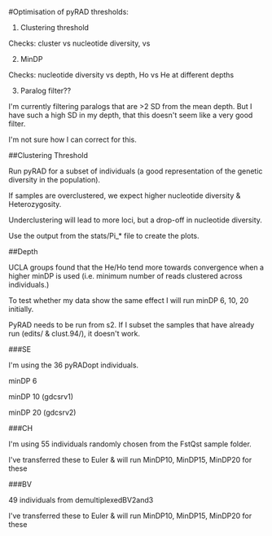 #Optimisation of pyRAD thresholds: 

1. Clustering threshold

  Checks: cluster vs nucleotide diversity, vs 
  
2. MinDP

  Checks: nucleotide diversity vs depth, Ho vs He at different depths
  
  
3. Paralog filter??
  
  I'm currently filtering paralogs that are >2 SD from the mean depth. But I have such a high SD in my depth, that this doesn't seem like a very good filter. 
  
  I'm not sure how I can correct for this. 
  
  
##Clustering Threshold

Run pyRAD for a subset of individuals (a good representation of the genetic diversity in the population). 

If samples are overclustered, we expect higher nucleotide diversity & Heterozygosity. 

Underclustering will lead to more loci, but a drop-off in nucleotide diversity. 

Use the output from the stats/Pi_* file to create the plots. 




##Depth

UCLA groups found that the He/Ho tend more towards convergence when a higher minDP is used (i.e. minimum number of reads clustered across individuals.) 

To test whether my data show the same effect I will run minDP 6, 10, 20 initially. 

PyRAD needs to be run from s2. If I subset the samples that have already run (edits/ & clust.94/), it doesn't work. 

###SE

I'm using the 36 pyRADopt individuals. 

minDP 6 

minDP 10 (gdcsrv1)

minDP 20 (gdcsrv2)


###CH

I'm using 55 individuals randomly chosen from the FstQst sample folder. 

I've transferred these to Euler & will run MinDP10, MinDP15, MinDP20 for these

###BV

49 individuals from demultiplexedBV2and3

I've transferred these to Euler & will run MinDP10, MinDP15, MinDP20 for these


